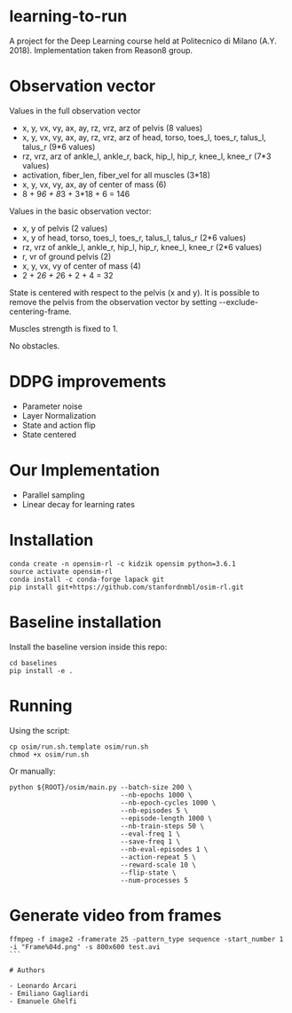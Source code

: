 # learning-to-run
A project for the Deep Learning course held at Politecnico di Milano (A.Y. 2018).
Implementation taken from Reason8 group.

# Observation vector
Values in the full observation vector
- x, y, vx, vy, ax, ay, rz, vrz, arz of pelvis (8 values)
- x, y, vx, vy, ax, ay, rz, vrz, arz of head, torso, toes_l, toes_r, talus_l, talus_r (9*6 values)
- rz, vrz, arz of ankle_l, ankle_r, back, hip_l, hip_r, knee_l, knee_r (7*3 values)
- activation, fiber_len, fiber_vel for all muscles (3*18)
- x, y, vx, vy, ax, ay of center of mass (6)
- 8 + 9*6 + 8*3 + 3*18 + 6 = 146

Values in the basic observation vector:
- x, y of pelvis (2 values)
- x, y  of head, torso, toes_l, toes_r, talus_l, talus_r (2*6 values)
- rz, vrz of ankle_l, ankle_r, hip_l, hip_r, knee_l, knee_r (2*6 values)
- r, vr of ground pelvis (2)
- x, y, vx, vy of center of mass (4)
- 2 + 2*6 + 2*6 + 2 + 4 = 32

State is centered with respect to the pelvis (x and y).
It is possible to remove the pelvis from the observation vector by setting --exclude-centering-frame.

Muscles strength is fixed to 1.

No obstacles.

# DDPG improvements
- Parameter noise
- Layer Normalization
- State and action flip
- State centered

# Our Implementation
- Parallel sampling
- Linear decay for learning rates

# Installation
```
conda create -n opensim-rl -c kidzik opensim python=3.6.1
source activate opensim-rl
conda install -c conda-forge lapack git
pip install git+https://github.com/stanfordnmbl/osim-rl.git
```

# Baseline installation
Install the baseline version inside this repo:
```
cd baselines
pip install -e .
```

# Running
Using the script:
```
cp osim/run.sh.template osim/run.sh
chmod +x osim/run.sh
```

Or manually:
```
python ${ROOT}/osim/main.py --batch-size 200 \
							--nb-epochs 1000 \
                            --nb-epoch-cycles 1000 \
                            --nb-episodes 5 \
                            --episode-length 1000 \
                            --nb-train-steps 50 \
                            --eval-freq 1 \
                            --save-freq 1 \
                            --nb-eval-episodes 1 \
                            --action-repeat 5 \
                            --reward-scale 10 \
                            --flip-state \
                            --num-processes 5 
```

# Generate video from frames
 ````
ffmpeg -f image2 -framerate 25 -pattern_type sequence -start_number 1 -i "Frame%04d.png" -s 800x600 test.avi
```

# Authors

- Leonardo Arcari
- Emiliano Gagliardi
- Emanuele Ghelfi
